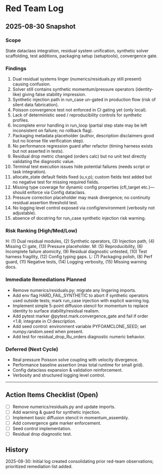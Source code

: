 # Red Team Log

## 2025-08-30 Snapshot

### Scope
State dataclass integration, residual system unification, synthetic solver scaffolding, test additions, packaging setup (setuptools), convergence gate.

### Findings
1. Dual residual systems linger (numerics/residuals.py still present) causing confusion.
2. Solver still contains synthetic momentum/pressure operators (identity-like) giving false stability impression.
3. Synthetic injection path in run_case un-gated in production flow (risk of silent data fabrication).
4. Poisson convergence test not enforced in CI gating yet (only local).
5. Lack of deterministic seed / reproducibility controls for synthetic profiles.
6. Incomplete error handling in run_loop (partial step state may be left inconsistent on failure; no rollback flag).
7. Packaging metadata placeholder (author, description disclaimers good but no license file verification step).
8. No performance regression guard after refactor (timing harness exists but not asserted in tests).
9. Residual drop metric changed (orders calc) but no unit test directly validating the diagnostic value.
10. Terminal test execution issues hide potential failures (needs script or task integration).
11. allocate_state default fields fixed (u,v,p); custom fields test added but no negative test for missing required fields.
12. Missing type coverage for dynamic config properties (cfl_target etc.)—should enforce via Config dataclass.
13. Pressure correction placeholder may mask divergence; no continuity residual assertion threshold test.
14. No logging level control exposed via config/environment (verbosity not adjustable).
15. absence of docstring for run_case synthetic injection risk warning.

### Risk Ranking (High/Med/Low)
H: (1) Dual residual modules, (2) Synthetic operators, (3) Injection path, (4) Missing CI gate, (13) Pressure placeholder.
M: (5) Reproducibility, (6) Incomplete failure atomicity, (9) Residual diagnostic untested, (10) Test harness fragility, (12) Config typing gaps.
L: (7) Packaging polish, (8) Perf guard, (11) Negative tests, (14) Logging verbosity, (15) Missing warning docs.

### Immediate Remediations Planned
- Remove numerics/residuals.py; migrate any lingering imports.
- Add env flag HARD_FAIL_SYNTHETIC to abort if synthetic operators used outside tests; mark run_case injection with explicit warning log.
- Implement simple 5-point diffusion stencil for momentum to replace identity to surface stability/residual realism.
- Add pytest marker @pytest.mark.convergence_gate and fail if order <1.8; integrate in CI description.
- Add seed control: environment variable PYFOAMCLONE_SEED; set numpy.random.seed when present.
- Add test for residual_drop_Ru_orders diagnostic numeric behavior.

### Deferred (Next Cycle)
- Real pressure Poisson solve coupling with velocity divergence.
- Performance baseline assertion (max total runtime for small grid).
- Config dataclass expansion & validation reinforcement.
- Verbosity and structured logging level control.

---
## Action Items Checklist (Open)
- [ ] Remove numerics/residuals.py and update imports.
- [ ] Add warning & guard for synthetic injection.
- [ ] Implement basic diffusion stencil in momentum_assembly.
- [ ] Add convergence gate marker enforcement.
- [ ] Seed control implementation.
- [ ] Residual drop diagnostic test.

## History
2025-08-30: Initial log created consolidating prior red-team observations; prioritized remediation list added.
